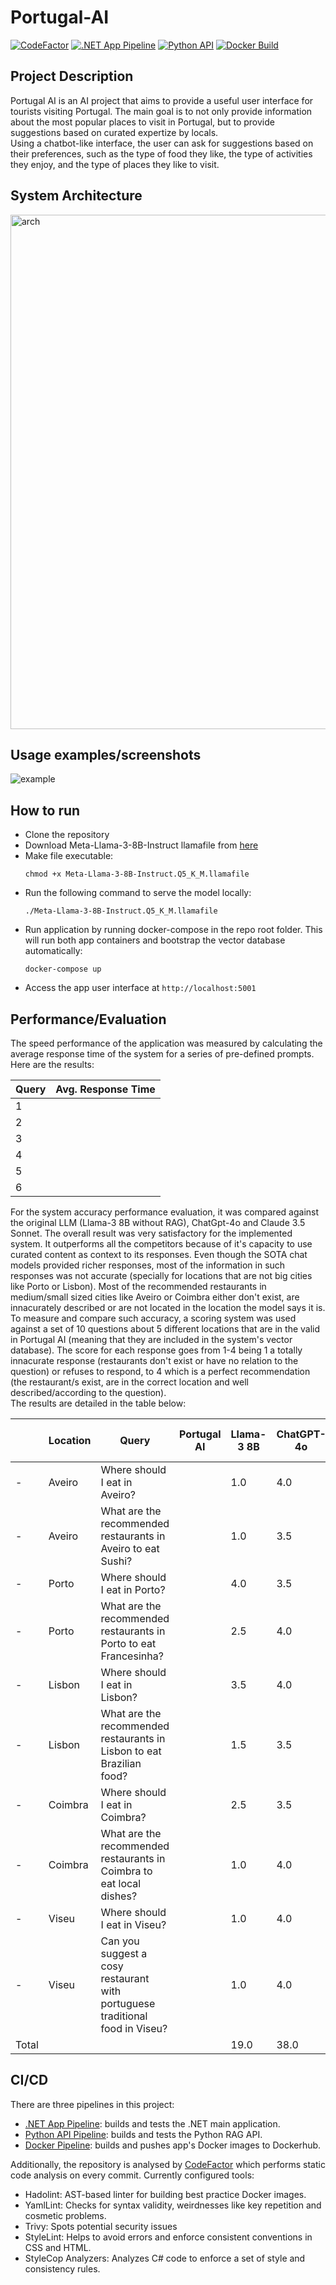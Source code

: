 # Portugal-AI

[![CodeFactor](https://www.codefactor.io/repository/github/jpscardoso97/portugal-ai/badge)](https://www.codefactor.io/repository/github/jpscardoso97/portugal-ai)
[![.NET App Pipeline](https://github.com/jpscardoso97/portugal-ai/actions/workflows/dotnet.yml/badge.svg)](https://github.com/jpscardoso97/portugal-ai/actions/workflows/dotnet.yml)
[![Python API](https://github.com/jpscardoso97/portugal-ai/actions/workflows/python.yml/badge.svg)](https://github.com/jpscardoso97/portugal-ai/actions/workflows/python.yml)
[![Docker Build](https://github.com/jpscardoso97/portugal-ai/actions/workflows/docker.yml/badge.svg)](https://github.com/jpscardoso97/portugal-ai/actions/workflows/docker.yml)

## Project Description

Portugal AI is an AI project that aims to provide a useful user interface for tourists visiting Portugal. The main goal is to not only provide information about the most popular places to visit in Portugal, but to provide suggestions based on curated expertize by locals.  
Using a chatbot-like interface, the user can ask for suggestions based on their preferences, such as the type of food they like, the type of activities they enjoy, and the type of places they like to visit.  

## System Architecture

<img width="823" alt="arch" src="https://github.com/jpscardoso97/portugal-ai/assets/29354431/72ca91df-384e-46a3-970a-4d3d71aa8c51">

## Usage examples/screenshots

![example](https://github.com/jpscardoso97/portugal-ai/assets/29354431/40eab1a9-24ec-444a-b783-a62c802806e0)

## How to run
- Clone the repository
- Download Meta-Llama-3-8B-Instruct llamafile from [here](https://huggingface.co/Mozilla/Meta-Llama-3-8B-Instruct-llamafile/resolve/main/Meta-Llama-3-8B-Instruct.Q5_K_M.llamafile?download=true)
- Make file executable: 
  ```
  chmod +x Meta-Llama-3-8B-Instruct.Q5_K_M.llamafile
  ```
- Run the following command to serve the model locally: 
  ```
  ./Meta-Llama-3-8B-Instruct.Q5_K_M.llamafile
  ```
- Run application by running docker-compose in the repo root folder. This will run both app containers and bootstrap the vector database automatically:
  ```
  docker-compose up
  ```
- Access the app user interface at `http://localhost:5001`

## Performance/Evaluation

The speed performance of the application was measured by calculating the average response time of the system for a series of pre-defined prompts.  
Here are the results:  

| Query | Avg. Response Time |
|-------|--------------------|
| 1     |                    |
| 2     |                    |
| 3     |                    |
| 4     |                    |
| 5     |                    |
| 6     |                    |

For the system accuracy performance evaluation, it was compared against the original LLM (Llama-3 8B without RAG), ChatGpt-4o and Claude 3.5 Sonnet.
The overall result was very satisfactory for the implemented system. It outperforms all the competitors because of it's capacity to use curated content as context to its responses. Even though the SOTA chat models provided richer responses, most of the information in such responses was not accurate (specially for locations that are not big cities like Porto or Lisbon). Most of the recommended restaurants in medium/small sized cities like Aveiro or Coimbra either don't exist, are innacurately described or are not located in the location the model says it is.   
To measure and compare such accuracy, a scoring system was used against a set of 10 questions about 5 different locations that are in the valid in Portugal AI (meaning that they are included in the system's vector database). The score for each response goes from 1-4 being 1 a totally innacurate response (restaurants don't exist or have no relation to the question) or refuses to respond, to 4 which is a perfect recommendation (the restaurant/s exist, are in the correct location and well described/according to the question).  
The results are detailed in the table below:

|        | Location | Query                                                                        | Portugal AI | Llama-3 8B | ChatGPT-4o | Claude 3.5 Sonnet |
|--------|----------|------------------------------------------------------------------------------|-------------|------------|------------|-------------------|
|   -    | Aveiro   | Where should I eat in Aveiro?                                                |             |    1.0     |     4.0    |        4.0        |
|   -    | Aveiro   | What are the recommended restaurants in Aveiro to eat Sushi?                 |             |    1.0     |     3.5    |        1.0        |
|   -    | Porto    | Where should I eat in Porto?                                                 |             |    4.0     |     3.5    |        4.0        |
|   -    | Porto    | What are the recommended restaurants in Porto to eat Francesinha?            |             |    2.5     |     4.0    |        3.5        |
|   -    | Lisbon   | Where should I eat in Lisbon?                                                |             |    3.5     |     4.0    |        4.0        |
|   -    | Lisbon   | What are the recommended restaurants in Lisbon to eat Brazilian food?        |             |    1.5     |     3.5    |        2.0        |
|   -    | Coimbra  | Where should I eat in Coimbra?                                               |             |    2.5     |     3.5    |        4.0        |
|   -    | Coimbra  | What are the recommended restaurants in Coimbra to eat local dishes?         |             |    1.0     |     4.0    |        4.0        |
|   -    | Viseu    | Where should I eat in Viseu?                                                 |             |    1.0     |     4.0    |        1.0        |
|   -    | Viseu    | Can you suggest a cosy restaurant with portuguese traditional food in Viseu? |             |    1.0     |     4.0    |        1.0        |
| Total  |          |                                                                              |             |    19.0    |     38.0   |        28.0         |

## CI/CD
There are three pipelines in this project:
- [.NET App Pipeline](https://github.com/jpscardoso97/portugal-ai/actions/workflows/dotnet.yml): builds and tests the .NET main application.
- [Python API Pipeline](https://github.com/jpscardoso97/portugal-ai/actions/workflows/python.yml): builds and tests the Python RAG API.
- [Docker Pipeline](https://github.com/jpscardoso97/portugal-ai/actions/workflows/docker.yml): builds and pushes app's Docker images to Dockerhub.

Additionally, the repository is analysed by [CodeFactor](https://www.codefactor.io/repository/github/jpscardoso97/portugal-ai) which performs static code analysis on every commit. Currently configured tools:
- Hadolint: AST-based linter for building best practice Docker images.
- YamlLint: Checks for syntax validity, weirdnesses like key repetition and cosmetic problems.
- Trivy: Spots potential security issues
- StyleLint: Helps to avoid errors and enforce consistent conventions in CSS and HTML.
- StyleCop Analyzers: Analyzes C# code to enforce a set of style and consistency rules.


